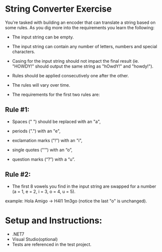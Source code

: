 # String Converter Exercise

You're tasked with building an encoder that can translate a string based on some rules. As you dig more into the requirements you learn the following:

- The input string can be empty.

- The input string can contain any number of letters, numbers and special characters.

- Casing for the input string should not impact the final result (ie. "HOWDY!" should output the same string as "hOwdY!" and "howdy!").

- Rules should be applied consecutively one after the other.

- The rules will vary over time.

- The requirements for the first two rules are:

## Rule #1: 

- Spaces (" ") should be replaced with an "a", 

- periods (".") with an "e", 

- exclamation marks ("!") with an "i", 

- single quotes ("’") with an “o”,

- question marks (“?”) with a “u”.

## Rule #2: 

- The first 8 vowels you find in the input string are swapped for a number (a = 1, e = 2, i = 3, o = 4, u = 5).

example: Hola Amigo -> H4l1 1m3go (notice the last "o" is unchanged).  


# Setup and Instructions:
- .NET7
- Visual Studio(optional)
- Tests are referenced in the test project.